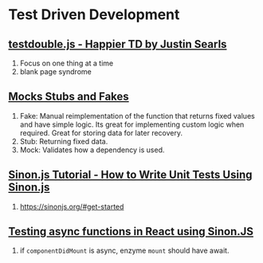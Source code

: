 # Test Driven Development

## [testdouble.js - Happier TD by Justin Searls](https://www.youtube.com/watch?v=nH8EnmdEBj4)

1. Focus on one thing at a time
2. blank page syndrome

## [Mocks Stubs and Fakes](https://www.youtube.com/watch?v=qFaBHHg6RQU)

1. Fake: Manual reimplementation of the function that returns fixed values and have simple logic. Its great for implementing custom logic when required. Great for storing data for later recovery.
2. Stub: Returning fixed data. 
3. Mock: Validates how a dependency is used.

## [Sinon.js Tutorial - How to Write Unit Tests Using Sinon.js](https://www.youtube.com/watch?v=Qlmv7nox5pM)

1. https://sinonjs.org/#get-started

## [Testing async functions in React using Sinon.JS](https://www.youtube.com/watch?v=09Lig2mlZS0)

1. if `componentDidMount` is async, enzyme `mount` should have await.
